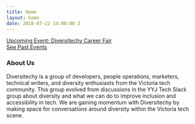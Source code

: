```yaml
---
title: Home
layout: home
date: 2018-07-22 14:08:00 Z
---
```


<div class="content-header container-fluid">
  <div class="row">
    <div class="col-md-6">
      <a href="./events/03-diversitechy-career-fair-2018" class="btn btn-default btn-lg">Upcoming Event: Diversitechy Career Fair</a>
    </div>
    <div class="col-md-6">
      <a href="{{ "/events" | relative_url }}" class="btn btn-default btn-lg">See Past Events</a>
    </div>
  </div>
</div>

<div class="content-body container-fluid">
  <h3>About Us</h3>
  <p>Diversitechy is a group of developers, people operations, marketers, technical writers, and diversity enthusiasts from the Victoria tech community. This group evolved from discussions in the YYJ Tech Slack group about diversity and what we can do to improve inclusion and accessibility in tech. We are gaining momentum with Diversitechy by making space for conversations around diversity within the Victoria tech scene.</p>
</div>